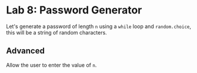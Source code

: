 
# Lab 8: Password Generator

Let's generate a password of length `n` using a `while` loop and `random.choice`, this will be a string of random characters.


## Advanced

Allow the user to enter the value of `n`.









